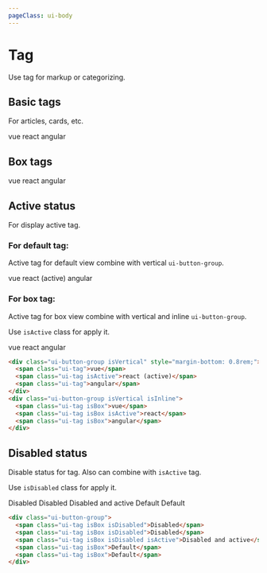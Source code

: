 ```yaml
---
pageClass: ui-body
---
```


# Tag

Use tag for markup or categorizing.

## Basic tags

For articles, cards, etc.

<section class="ui-section">
  <div class="ui-button-group">
    <span class="ui-tag">vue</span>
    <span class="ui-tag">react</span>
    <span class="ui-tag">angular</span>
  </div>
</section>

## Box tags

<section class="ui-section">
  <div class="ui-button-group">
    <span class="ui-tag isBox">vue</span>
    <span class="ui-tag isBox">react</span>
    <span class="ui-tag isBox">angular</span>
  </div>
</section>

## Active status

For display active tag.

### For default tag:

Active tag for default view combine with vertical `ui-button-group`.

<section class="ui-section">
  <div class="ui-button-group isVertical" style="margin-bottom: 0.8rem;">
    <span class="ui-tag">vue</span>
    <span class="ui-tag isActive">react (active)</span>
    <span class="ui-tag">angular</span>
  </div>
</section>

### For box tag:

Active tag for box view combine with vertical and inline `ui-button-group`.

Use `isActive` class for apply it.

<section class="ui-section">
  <div class="ui-button-group isVertical isInline">
    <span class="ui-tag isBox">vue</span>
    <span class="ui-tag isBox isActive">react</span>
    <span class="ui-tag isBox">angular</span>
  </div>
</section>

```html
<div class="ui-button-group isVertical" style="margin-bottom: 0.8rem;">
  <span class="ui-tag">vue</span>
  <span class="ui-tag isActive">react (active)</span>
  <span class="ui-tag">angular</span>
</div>
<div class="ui-button-group isVertical isInline">
  <span class="ui-tag isBox">vue</span>
  <span class="ui-tag isBox isActive">react</span>
  <span class="ui-tag isBox">angular</span>
</div>
```

## Disabled status

Disable status for tag. Also can combine with `isActive` tag.

Use `isDisabled` class for apply it.

<section class="ui-section">
  <div class="ui-button-group">
    <span class="ui-tag isBox isDisabled">Disabled</span>
    <span class="ui-tag isBox isDisabled">Disabled</span>
    <span class="ui-tag isBox isDisabled isActive">Disabled and active</span>
    <span class="ui-tag isBox">Default</span>
    <span class="ui-tag isBox">Default</span>
  </div>
</section>

```html
<div class="ui-button-group">
  <span class="ui-tag isBox isDisabled">Disabled</span>
  <span class="ui-tag isBox isDisabled">Disabled</span>
  <span class="ui-tag isBox isDisabled isActive">Disabled and active</span>
  <span class="ui-tag isBox">Default</span>
  <span class="ui-tag isBox">Default</span>
</div>
```
